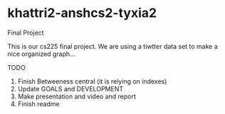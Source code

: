 # khattri2-anshcs2-tyxia2
Final Project

This is our cs225 final project. We are using a tiwtter data set to make a nice organized graph...


TODO

1) Finish Betweeness central (it is relying on indexes)
2) Update GOALS and DEVELOPMENT
3) Make presentation and video and report
4) Finish readme